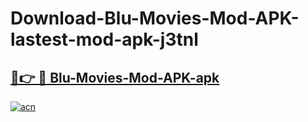 # Download-Blu-Movies-Mod-APK-lastest-mod-apk-j3tnl

<h2><a href="https://apkcomod.com?title=Blu-Movies-Mod-APK">🔗👉 🔴 Blu-Movies-Mod-APK-apk </a></h2>

[![acn](https://github.com/user-attachments/assets/0f9c940e-d8b0-45ae-aac7-cd30a18b3e1c)](https://apkcomod.com?title=Blu-Movies-Mod-APK)
